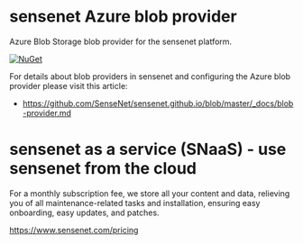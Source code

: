 # sensenet Azure blob provider
Azure Blob Storage blob provider for the sensenet platform.

[![NuGet](https://img.shields.io/nuget/v/sensenet.blobstorage.azure.svg)](https://www.nuget.org/packages/sensenet.blobstorage.azure)

For details about blob providers in sensenet and configuring the Azure blob provider please visit this article:

* https://github.com/SenseNet/sensenet.github.io/blob/master/_docs/blob-provider.md

# sensenet as a service (SNaaS) - use sensenet from the cloud

For a monthly subscription fee, we store all your content and data, relieving you of all maintenance-related tasks and installation, ensuring easy onboarding, easy updates, and patches.

https://www.sensenet.com/pricing
